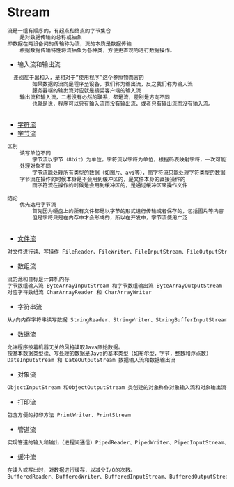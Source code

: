 # Stream
```md
流是一组有顺序的，有起点和终点的字节集合
	是对数据传输的总称或抽象
即数据在两设备间的传输称为流，流的本质是数据传输
	根据数据传输特性将流抽象为各种类，方便更直观的进行数据操作。
```
* 输入流和输出流
```md
  差别在于出和入，是相对于“使用程序”这个参照物而言的
		如果数据的流向是程序至设备，我们称为输出流，反之我们称为输入流
		服务器端的输出流对应就是接受客户端的输入流
	输出流和输入流，二者没有必然的联系，都是流，差别是方向不同
		也就是说，程序可以只有输入流而没有输出流，或者只有输出流而没有输入流。
```

## 
* [字符流](Char-Stream.md)
* [字节流](Byte-Stream.md)
```md
区别
	读写单位不同
		字节流以字节（8bit）为单位，字符流以字符为单位，根据码表映射字符，一次可能读多个字节
	处理对象不同
		字节流能处理所有类型的数据（如图片、avi等），而字符流只能处理字符类型的数据
	字节流在操作的时候本身是不会用到缓冲区的，是文件本身的直接操作的
		而字符流在操作的时候是会用到缓冲区的，是通过缓冲区来操作文件
```
```md
结论
	优先选用字节流
		首先因为硬盘上的所有文件都是以字节的形式进行传输或者保存的，包括图片等内容
		但是字符只是在内存中才会形成的，所以在开发中，字节流使用广泛
```
## 
* [文件流](File-Stream.md)
```md
对文件进行读、写操作 FileReader、FileWriter、FileInputStream、FileOutputStream
```
* 数组流
```md
流的源和目标是计算机内存
字节数组输入流 ByteArrayInputStream 和字节数组输出流 ByteArrayOutputStream
对应字符数组流 CharArrayReader 和 CharArrayWriter
```
* 字符串流
```md
从/向内存字符串读写数据 StringReader、StringWriter、StringBufferInputStream
```
* 数据流
```md
允许程序按着机器无关的风格读取Java原始数据。
按基本数据类型读、写处理的数据是Java的基本类型（如布尔型，字节，整数和浮点数）
DateInputStream 和 DateOutputStream 数据输入流和数据输出流
```
* 对象流
```md
ObjectInputStream 和ObjectOutputStream 类创建的对象称作对象输入流和对象输出流有涉及对象序列化
```
* 打印流
```md
包含方便的打印方法 PrintWriter、PrintStream
```
* 管道流
```md
实现管道的输入和输出（进程间通信）PipedReader、PipedWriter、PipedInputStream、PipedOutputStream
```
* 缓冲流
```md
在读入或写出时，对数据进行缓存，以减少I/O的次数。
BufferedReader、BufferedWriter、BufferedInputStream、BufferedOutputStream
```